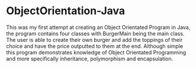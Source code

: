 # ObjectOrientation-Java
This was my first attempt at creating an Object Orientated Program in Java, the program contains four classes with BurgerMain being the main class. The user is able to create their own burger and add the toppings of their choice and have the price outputted to them at the end. Although simple this program demonstrates knowledge of Object Orientated Programming and more specifically inheritance, polymorphism and encapsulation.
